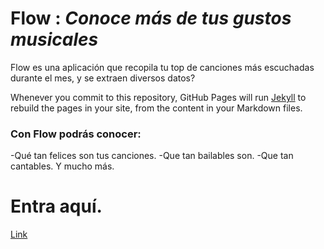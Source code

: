 # **Flow** : _Conoce más de tus gustos musicales_


Flow es una aplicación que recopila tu top de canciones más escuchadas durante el mes, y se extraen diversos datos?

Whenever you commit to this repository, GitHub Pages will run [Jekyll](https://jekyllrb.com/) to rebuild the pages in your site, from the content in your Markdown files.

### Con Flow podrás conocer:

-Qué tan felices son tus canciones.
-Que tan bailables son.
-Que tan cantables.
Y mucho más.


# Entra aquí.

[Link](bruselas.ceisufro.cl/flow) 
```

